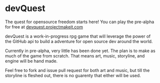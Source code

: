 devQuest
========

The quest for opensource freedom starts here!  You can play the pre-alpha for free at [devquest.projectmakeit.com](http://devquest.projectmakeit.com/)

devQuest is a work-in-progress rpg game that will leverage the power of the GitHub api to build a adventure for open source dev around the world.

Currently in pre-alpha, very little has been done yet.  The plan is to make as much of the game from scratch.  That means art, music, storyline, and engine will be hand made.

Feel free to fork and issue pull request for both art and music, but till the storyline is fleshed out, there is no guarenty that either will be used.
